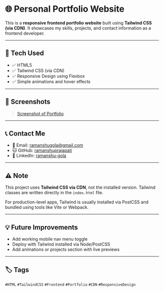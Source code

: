 # 🌐 Personal Portfolio Website

This is a **responsive frontend portfolio website** built using **Tailwind CSS (via CDN)**. It showcases my skills, projects, and contact information as a frontend developer.

---

## 🔧 Tech Used

- ✅ HTML5  
- ✅ Tailwind CSS (via CDN)  
- ✅ Responsive Design using Flexbox  
- ✅ Simple animations and hover effects  

---

## 📸 Screenshots

> [Screenshot of Portfolio](screenshot.png)


---







## 📞 Contact Me

- 📧 Email: [ramanshugola@gmail.com](mailto:ramanshugola@gmail.com)
- 🐱 GitHub: [ramanshuprajapati](https://github.com/ramanshuprajapati)
- 💼 LinkedIn: [ramanshu-gola](https://www.linkedin.com/in/ramanshu-gola-905815376/)

---

## ⚠️ Note

This project uses **Tailwind CSS via CDN**, not the installed version. Tailwind classes are written directly in the `index.html` file.

For production-level apps, Tailwind is usually installed via PostCSS and bundled using tools like Vite or Webpack.

---

## 💡 Future Improvements

- Add working mobile nav menu toggle  
- Deploy with Tailwind installed via Node/PostCSS  
- Add animations or projects section with live previews  

---

## 🏷️ Tags

`#HTML` `#TailwindCSS` `#Frontend` `#Portfolio` `#CDN` `#ResponsiveDesign`



